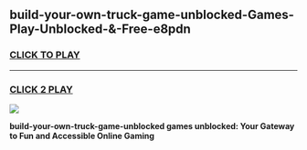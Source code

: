 
## build-your-own-truck-game-unblocked-Games-Play-Unblocked-&-Free-e8pdn
<h3>
<a href="https://premium76.site?title=build-your-own-truck-game-unblocked&ref=24A">CLICK TO PLAY</a></h3>
<hr>

<h3>
<a href="https://premium76.site?title=build-your-own-truck-game-unblocked&ref=24A">CLICK 2 PLAY</a>
  
</h3>

<a href="https://premium76.site?title=build-your-own-truck-game-unblocked&ref=24A"><img src="https://clearcache.store/games.png"></a>


**build-your-own-truck-game-unblocked games unblocked: Your Gateway to Fun and Accessible Online Gaming**
